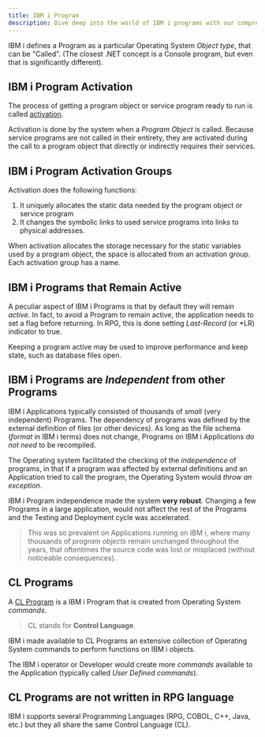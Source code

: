 ```yaml
---
title: IBM i Program
description: Dive deep into the world of IBM i programs with our comprehensive guide, designed for developers, system administrators, and IT professionals working with the IBM i operating system. This document offers a thorough overview of IBM i programs, including how to create, manage, and optimize them for maximum efficiency and performance. From understanding program types and their uses to exploring advanced programming techniques and best practices, this guide is your essential resource for all aspects of IBM i program development and management. Enhance your skills and knowledge to develop robust, efficient IBM i programs that meet the demands of modern business environments.
---
```


IBM i defines a Program as a particular Operating System *Object type*, that can be "Called". (The closest .NET concept is a Console program, but even that is significantly different).

## IBM i Program Activation
The process of getting a program object or service program ready to run is called [activation](https://www.ibm.com/docs/en/i/7.2?topic=concepts-activation-activation-groups). 

Activation is done by the system when a *Program Object* is called. Because service programs are not called in their entirety, they are activated during the call to a program object that directly or indirectly requires their services. 

## IBM i Program Activation Groups
Activation does the following functions:
1. It uniquely allocates the static data needed by the program object or service program
2. It changes the symbolic links to used service programs into links to physical addresses.

When activation allocates the storage necessary for the static variables used by a program object, the space is allocated from an activation group. Each activation group has a name. 

## IBM i Programs that Remain Active
A peculiar aspect of IBM i Programs is that by default they will remain *active*. In fact, to avoid a Program to remain active, the application needs to set a flag before returning. In RPG, this is done setting *Last-Record* (or *LR) indicator to true.

Keeping a program active may be used to improve performance and keep state, such as database files open.

## IBM i Programs are *Independent* from other Programs
IBM i Applications typically consisted of thousands of *small* (very independent) Programs. The dependency of programs was defined by the external definition of files (or other devices). As long as the file schema (*format* in IBM i terms) does not change, Programs on IBM i Applications *do not need* to be recompiled.

The Operating system facilitated the checking of the *independence* of programs, in that if a program was affected by external definitions and an Application tried to call the program, the Operating System would *throw an exception*.

IBM i Program independence made the system **very robust**. Changing a few Programs in a large application, would not affect the rest of the Programs and the Testing and Deployment cycle was accelerated.

> This was so prevalent on Applications running on IBM i, where many thousands of *program objects* remain unchanged throughout the years, that oftentimes the source code was lost or misplaced (without noticeable consequences).

## CL Programs
A [CL Program](https://www.ibm.com/docs/en/i/7.2?topic=procedures-cl-program) is a IBM i Program that is created from Operating System *commands*.

>CL stands for **Control Language**.

IBM i made available to CL Programs an extensive collection of Operating System commands to perform functions on IBM i objects.

The IBM i operator or Developer would create more *commands* available to the Application (typically called *User Defined commands*).

## CL Programs are not written in RPG language

IBM i supports several Programming Languages (RPG, COBOL, C++, Java, etc.) but they all share the same Control Language (CL).

